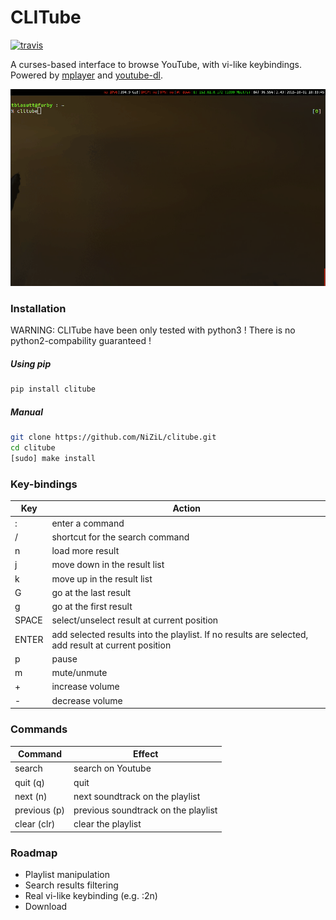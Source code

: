 # CLITube

[![travis](https://travis-ci.org/NiZiL/clitube.svg)](https://travis-ci.org/NiZiL/cliitube)


A curses-based interface to browse YouTube, with vi-like keybindings.  
Powered by [mplayer](http://www.mplayerhq.hu/) and [youtube-dl](https://rg3.github.io/youtube-dl/).

![screenshoot](https://raw.githubusercontent.com/NiZiL/clitube/master/clitube.gif)


### Installation

WARNING: CLITube have been only tested with python3 ! There is no python2-compability guaranteed !

##### Using pip

```bash
pip install clitube
```

##### Manual

```bash
git clone https://github.com/NiZiL/clitube.git
cd clitube
[sudo] make install
```


### Key-bindings

| Key   | Action | 
|-------|--------|
| :     | enter a command |
| /     | shortcut for the search command |
| n     | load more result |
| j     | move down in the result list |
| k     | move up in the result list |
| G     | go at the last result |
| g     | go at the first result |
| SPACE | select/unselect result at current position |
| ENTER | add selected results into the playlist. If no results are selected, add result at current position |
| p     | pause |
| m     | mute/unmute |
| +     | increase volume |
| -     | decrease volume |


### Commands

| Command | Effect |
|---------|--------|
| search  | search on Youtube |
| quit (q)| quit |
| next (n)| next soundtrack on the playlist |
| previous (p) | previous soundtrack on the playlist |
| clear (clr) | clear the playlist |


### Roadmap

- Playlist manipulation
- Search results filtering
- Real vi-like keybinding (e.g. :2n)
- Download